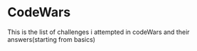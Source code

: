 # CodeWars
This is the list of challenges i attempted in codeWars and their answers(starting from basics)
